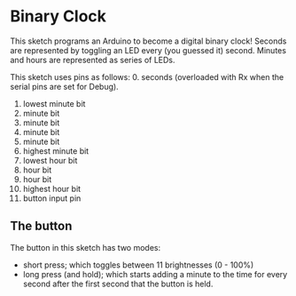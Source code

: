 # Binary Clock
This sketch programs an Arduino to become a digital binary clock! Seconds are represented by
toggling an LED every (you guessed it) second. Minutes and hours are represented as series of LEDs.

This sketch uses pins as follows:
 0. seconds (overloaded with Rx when the serial pins are set for Debug).
 1. lowest minute bit
 2. minute bit
 3. minute bit
 4. minute bit
 5. minute bit
 6. highest minute bit
 7. lowest hour bit
 8. hour bit
 9. hour bit
 10. highest hour bit
 11. button input pin

## The button
The button in this sketch has two modes:
 - short press; which toggles between 11 brightnesses (0 - 100%)
 - long press (and hold); which starts adding a minute to the time for every second after the first
   second that the button is held.
